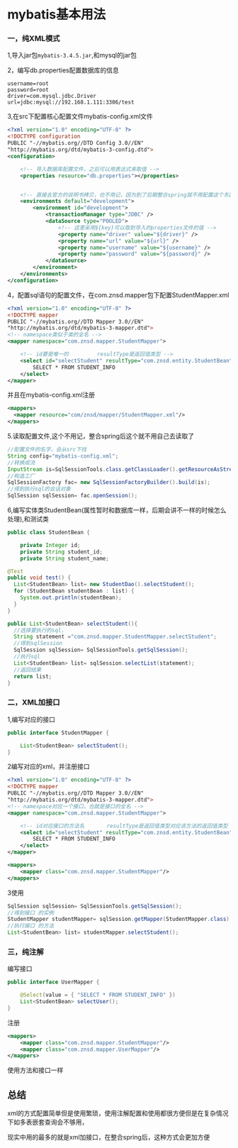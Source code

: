 # mybatis基本用法

### 一，纯XML模式

1,导入jar包`mybatis-3.4.5.jar`,和mysql的jar包

2，编写db.properties配置数据库的信息

```properties
username=root
password=root
driver=com.mysql.jdbc.Driver
url=jdbc:mysql://192.168.1.111:3306/test
```

3,在src下配置核心配置文件mybatis-config.xml文件

```xml
<?xml version="1.0" encoding="UTF-8" ?>
<!DOCTYPE configuration
PUBLIC "-//mybatis.org//DTD Config 3.0//EN"
"http://mybatis.org/dtd/mybatis-3-config.dtd">
<configuration>

	<!-- 导入数据库配置文件，之后可以用表达式来取值 -->
	<properties resource="db.properties"></properties>


	<!-- 直接去官方的说明书拷贝，也不用记，因为到了后期整合spring就不用配置这个东西了 -->
	<environments default="development">
		<environment id="development">
			<transactionManager type="JDBC" />
			<dataSource type="POOLED">
				<!-- 这里采用${key}可以取到导入的properties文件的值 -->
				<property name="driver" value="${driver}" />
				<property name="url" value="${url}" />
				<property name="username" value="${username}" />
				<property name="password" value="${password}" />
			</dataSource>
		</environment>
	</environments>
</configuration>

```

4，配置sql语句的配置文件，在com.znsd.mapper包下配置StudentMapper.xml

```xml
<?xml version="1.0" encoding="UTF-8" ?>
<!DOCTYPE mapper
PUBLIC "-//mybatis.org//DTD Mapper 3.0//EN"
"http://mybatis.org/dtd/mybatis-3-mapper.dtd">
<!-- namespace类似于类的全名 -->
<mapper namespace="com.znsd.mapper.StudentMapper">

	<!-- id要是唯一的         resultType是返回值类型 -->
	<select id="selectStudent" resultType="com.znsd.entity.StudentBean">
		SELECT * FROM STUDENT_INFO
	</select>
</mapper>
```

并且在mybatis-config.xml注册

```xml 
<mappers>
  <mapper resource="com/znsd/mapper/StudentMapper.xml"/>
</mappers>
```

5.读取配置文件,这个不用记，整合spring后这个就不用自己去读取了

```java
//配置文件的名字，会从src下找
String config="mybatis-config.xml";
//转换成流
InputStream is=SqlSessionTools.class.getClassLoader().getResourceAsStream(config);
//构造工厂
SqlSessionFactory fac= new SqlSessionFactoryBuilder().build(is);
//得到执行sql的会话对象
SqlSession sqlSession= fac.openSession();
```

6,编写实体类StudentBean(属性暂时和数据库一样，后期会讲不一样的时候怎么处理),和测试类

```java
public class StudentBean { 

	private Integer id;
	private String student_id;
	private String student_name;
```

```java
@Test
public void test() {
  List<StudentBean> list= new StudentDao().selectStudent();
  for (StudentBean studentBean : list) {
    System.out.println(studentBean);
  }
}

public List<StudentBean> selectStudent(){
  //选择要执行的sql，
  String statement ="com.znsd.mapper.StudentMapper.selectStudent";
  //得到sqlSession
  SqlSession sqlSession= SqlSessionTools.getSqlSession();
  //执行sql
  List<StudentBean> list= sqlSession.selectList(statement);
  //返回结果
  return list;
}
```

### 二，XML加接口

1,编写对应的接口

```java
public interface StudentMapper {

	List<StudentBean> selectStudent();
}
```

2编写对应的xml，并注册接口

```xml
<?xml version="1.0" encoding="UTF-8" ?>
<!DOCTYPE mapper
PUBLIC "-//mybatis.org//DTD Mapper 3.0//EN"
"http://mybatis.org/dtd/mybatis-3-mapper.dtd">
<!-- namespace对应一个接口，也就是接口的全名 -->
<mapper namespace="com.znsd.mapper.StudentMapper">

	<!-- id对应接口的方法名       resultType是返回值类型对应该方法的返回值类型 -->
	<select id="selectStudent" resultType="com.znsd.entity.StudentBean">
		SELECT * FROM STUDENT_INFO
	</select>
</mapper>
```

```xml
<mappers>
    <mapper class="com.znsd.mapper.StudentMapper"/>
</mappers>
```

3使用

```java
SqlSession sqlSession= SqlSessionTools.getSqlSession();
//得到接口 的实例
StudentMapper studentMapper= sqlSession.getMapper(StudentMapper.class);
//执行接口 的方法
List<StudentBean> list= studentMapper.selectStudent();
```

### 三，纯注解

编写接口

```java
public interface UserMapper {

	@Select(value = { "SELECT * FROM STUDENT_INFO" })
	List<StudentBean> selectUser();
}

```

注册

```xml
<mappers>
    <mapper class="com.znsd.mapper.StudentMapper"/>
    <mapper class="com.znsd.mapper.UserMapper"/>
</mappers>
```

使用方法和接口一样

## 总结

xml的方式配置简单但是使用繁琐，使用注解配置和使用都很方便但是在复杂情况下如多表嵌套查询会不够用，

现实中用的最多的就是xml加接口，在整合spring后，这种方式会更加方便